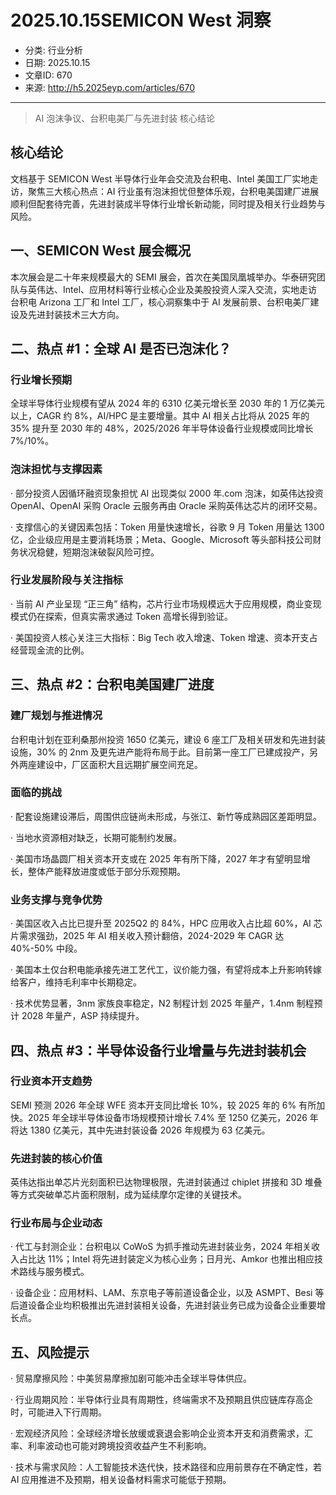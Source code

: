 # 2025.10.15SEMICON West 洞察

- 分类: 行业分析
- 日期: 2025.10.15
- 文章ID: 670
- 来源: http://h5.2025eyp.com/articles/670

---

> AI 泡沫争议、台积电美厂与先进封装 核心结论

## **核心结论**

文档基于 SEMICON West 半导体行业年会交流及台积电、Intel 美国工厂实地走访，聚焦三大核心热点：AI 行业虽有泡沫担忧但整体乐观，台积电美国建厂进展顺利但配套待完善，先进封装成半导体行业增长新动能，同时提及相关行业趋势与风险。

## **一、SEMICON West 展会概况**

本次展会是二十年来规模最大的 SEMI 展会，首次在美国凤凰城举办。华泰研究团队与英伟达、Intel、应用材料等行业核心企业及美股投资人深入交流，实地走访台积电 Arizona 工厂和 Intel 工厂，核心洞察集中于 AI 发展前景、台积电美厂建设及先进封装技术三大方向。

## **二、热点 #1：全球 AI 是否已泡沫化？**

### **行业增长预期**

全球半导体行业规模有望从 2024 年的 6310 亿美元增长至 2030 年的 1 万亿美元以上，CAGR 约 8%，AI/HPC 是主要增量。其中 AI 相关占比将从 2025 年的 35% 提升至 2030 年的 48%，2025/2026 年半导体设备行业规模或同比增长 7%/10%。

### **泡沫担忧与支撑因素**

· 部分投资人因循环融资现象担忧 AI 出现类似 2000 年.com 泡沫，如英伟达投资 OpenAI、OpenAI 采购 Oracle 云服务再由 Oracle 采购英伟达芯片的闭环交易。

· 支撑信心的关键因素包括：Token 用量快速增长，谷歌 9 月 Token 用量达 1300 亿，企业级应用是主要消耗场景；Meta、Google、Microsoft 等头部科技公司财务状况稳健，短期泡沫破裂风险可控。

### **行业发展阶段与关注指标**

· 当前 AI 产业呈现 “正三角” 结构，芯片行业市场规模远大于应用规模，商业变现模式仍在探索，但真实需求通过 Token 高增长得到验证。

· 美国投资人核心关注三大指标：Big Tech 收入增速、Token 增速、资本开支占经营现金流的比例。

## **三、热点 #2：台积电美国建厂进度**

### **建厂规划与推进情况**

台积电计划在亚利桑那州投资 1650 亿美元，建设 6 座工厂及相关研发和先进封装设施，30% 的 2nm 及更先进产能将布局于此。目前第一座工厂已建成投产，另外两座建设中，厂区面积大且远期扩展空间充足。

### **面临的挑战**

· 配套设施建设滞后，周围供应链尚未形成，与张江、新竹等成熟园区差距明显。

· 当地水资源相对缺乏，长期可能制约发展。

· 美国市场晶圆厂相关资本开支或在 2025 年有所下降，2027 年才有望明显增长，整体产能释放进度或低于部分乐观预期。

### **业务支撑与竞争优势**

· 美国区收入占比已提升至 2025Q2 的 84%，HPC 应用收入占比超 60%，AI 芯片需求强劲，2025 年 AI 相关收入预计翻倍，2024-2029 年 CAGR 达 40%-50% 中段。

· 美国本土仅台积电能承接先进工艺代工，议价能力强，有望将成本上升影响转嫁给客户，维持毛利率中长期稳定。

· 技术优势显著，3nm 家族良率稳定，N2 制程计划 2025 年量产，1.4nm 制程预计 2028 年量产，ASP 持续提升。

## **四、热点 #3：半导体设备行业增量与先进封装机会**

### **行业资本开支趋势**

SEMI 预测 2026 年全球 WFE 资本开支同比增长 10%，较 2025 年的 6% 有所加快。2025 年全球半导体设备市场规模预计增长 7.4% 至 1250 亿美元，2026 年将达 1380 亿美元，其中先进封装设备 2026 年规模为 63 亿美元。

### **先进封装的核心价值**

英伟达指出单芯片光刻面积已达物理极限，先进封装通过 chiplet 拼接和 3D 堆叠等方式突破单芯片面积限制，成为延续摩尔定律的关键技术。

### **行业布局与企业动态**

· 代工与封测企业：台积电以 CoWoS 为抓手推动先进封装业务，2024 年相关收入占比达 11%；Intel 将先进封装定义为核心业务；日月光、Amkor 也推出相应技术路线与服务模式。

· 设备企业：应用材料、LAM、东京电子等前道设备企业，以及 ASMPT、Besi 等后道设备企业均积极推出先进封装相关设备，先进封装业务已成为设备企业重要增长点。

## **五、风险提示**

· 贸易摩擦风险：中美贸易摩擦加剧可能冲击全球半导体供应。

· 行业周期风险：半导体行业具有周期性，终端需求不及预期且供应链库存高企时，可能进入下行周期。

· 宏观经济风险：全球经济增长放缓或衰退会影响企业资本开支和消费需求，汇率、利率波动也可能对跨境投资收益产生不利影响。

· 技术与需求风险：人工智能技术迭代快，技术路径和应用前景存在不确定性，若 AI 应用推进不及预期，相关设备材料需求可能低于预期。
